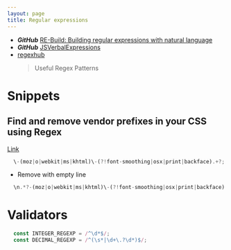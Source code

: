```yaml
---
layout: page
title: Regular expressions
---
```


* ***GitHub*** [RE-Build: Building regular expressions with natural language](https://github.com/MaxArt2501/re-build)
* ***GitHub*** [JSVerbalExpressions](https://github.com/VerbalExpressions/JSVerbalExpressions)
* [regexhub](https://projects.lukehaas.me/regexhub/)
  > Useful Regex Patterns

# Snippets

## Find and remove vendor prefixes in your CSS using Regex
[Link](https://www.mikestreety.co.uk/blog/find-and-remove-vendor-prefixes-in-your-css-using-regex)

```js
  \-(moz|o|webkit|ms|khtml)\-(?!font-smoothing|osx|print|backface).+?;
```

* Remove with empty line

```js
  \n.*?-(moz|o|webkit|ms|khtml)\-(?!font-smoothing|osx|print|backface).+?;
```

# Validators

```js
  const INTEGER_REGEXP = /^\d*$/;
  const DECIMAL_REGEXP = /^(\s*|\d+\.?\d*)$/;
```
